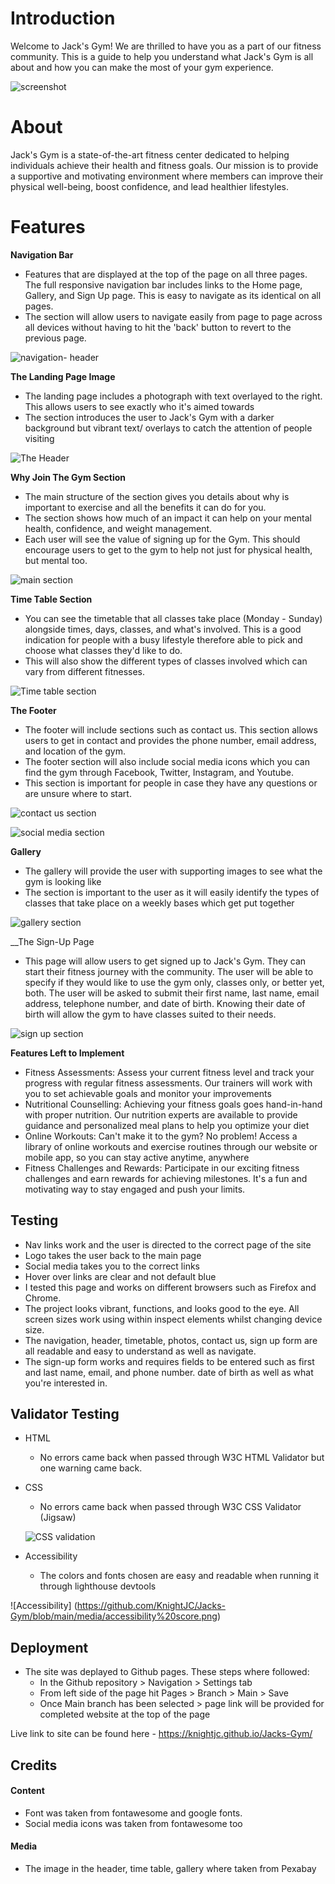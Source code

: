 # Introduction

Welcome to Jack's Gym! We are thrilled to have you as a part of our fitness community. This is a guide to help you understand what Jack's Gym is all about and how you can make the most of your gym experience.

![screenshot](https://github.com/KnightJC/Jacks-Gym/assets/123365090/5b112d28-d2b1-4cbf-b231-fa89a3e34e42)



# About

Jack's Gym is a state-of-the-art fitness center dedicated to helping individuals achieve their health and fitness goals. Our mission is to provide a supportive and motivating environment where members can improve their physical well-being, boost confidence, and lead healthier lifestyles.


# Features



__Navigation Bar__

- Features that are displayed at the top of the page on all three pages. The full responsive navigation bar includes links to the Home page, Gallery, and Sign Up page. This is easy to navigate as its identical on all pages.
- The section will allow users to navigate easily from page to page across all devices without having to hit the 'back' button to revert to the previous page.

![navigation- header](https://github.com/KnightJC/Jacks-Gym/assets/123365090/dea8609f-d3f8-4dd1-9347-bda377bb7ad4)




__The Landing Page Image__

- The landing page includes a photograph with text overlayed to the right. This allows users to see exactly who it's aimed towards
- The section introduces the user to Jack's Gym with a darker background but vibrant text/ overlays to catch the attention of people visiting

![The Header](https://github.com/KnightJC/Jacks-Gym/assets/123365090/dbcffd59-0cc8-4e0b-9d8e-6cb4bbd36fc6)






__Why Join The Gym Section__

- The main structure of the section gives you details about why is important to exercise and all the benefits it can do for you. 
- The section shows how much of an impact it can help on your mental health, confidence, and weight management.
- Each user will see the value of signing up for the Gym. This should encourage users to get to the gym to help not just for physical health, but mental too.

![main section](https://github.com/KnightJC/Jacks-Gym/assets/123365090/396a1329-1e3f-4ccb-91a9-021912b87c7d)




__Time Table Section__

- You can see the timetable that all classes take place (Monday - Sunday) alongside times, days, classes, and what's involved. This is a good indication for people with a busy lifestyle therefore able to pick and choose what classes they'd like to do. 
- This will also show the different types of classes involved which can vary from different fitnesses. 

![Time table section](https://github.com/KnightJC/Jacks-Gym/assets/123365090/8648e2df-b97d-45e1-888a-0729e022c1da)


__The Footer__

- The footer will include sections such as contact us. This section allows users to get in contact and provides the phone number, email address, and location of the gym.
- The footer section will also include social media icons which you can find the gym through Facebook, Twitter, Instagram, and Youtube.
- This section is important for people in case they have any questions or are unsure where to start.

![contact us section](https://github.com/KnightJC/Jacks-Gym/assets/123365090/cab980e5-a301-49cb-859c-9c4a87cd1cd4)

![social media section](https://github.com/KnightJC/Jacks-Gym/assets/123365090/144da6bf-c129-4562-9454-e94f75a0fa17)





__Gallery__

- The gallery will provide the user with supporting images to see what the gym is looking like
- The section is important to the user as it will easily identify the types of classes that take place on a weekly bases which get put together

![gallery section](https://github.com/KnightJC/Jacks-Gym/assets/123365090/be39c560-e813-461e-bbfa-5366d133829d)



__The Sign-Up Page

- This page will allow users to get signed up to Jack's Gym. They can start their fitness journey with the community. The user will be able to specify if they would like to use the gym only, classes only, or better yet, both. The user will be asked to submit their first name, last name, email address, telephone number, and date of birth. Knowing their date of birth will allow the gym to have classes suited to their needs.


![sign up section](https://github.com/KnightJC/Jacks-Gym/assets/123365090/64ab8a69-fe8a-4e56-b52e-38d4ebdc6f42)


__Features Left to Implement__

- Fitness Assessments: Assess your current fitness level and track your progress with regular fitness assessments. Our trainers will work with you to set achievable goals and monitor your improvements
- Nutritional Counselling: Achieving your fitness goals goes hand-in-hand with proper nutrition. Our nutrition experts are available to provide guidance and personalized meal plans to help you optimize your diet
- Online Workouts: Can't make it to the gym? No problem! Access a library of online workouts and exercise routines through our website or mobile app, so you can stay active anytime, anywhere
- Fitness Challenges and Rewards: Participate in our exciting fitness challenges and earn rewards for achieving milestones. It's a fun and motivating way to stay engaged and push your limits.


## Testing

- Nav links work and the user is directed to the correct page of the site
- Logo takes the user back to the main page
- Social media takes you to the correct links
- Hover over links are clear and not default blue
- I tested this page and works on different browsers such as Firefox and Chrome.
- The project looks vibrant, functions, and looks good to the eye. All screen sizes work using within inspect elements whilst changing device size.
- The navigation, header, timetable, photos, contact us, sign up form are all readable and easy to understand as well as navigate.
- The sign-up form works and requires fields to be entered such as first and last name, email, and phone number. date of birth as well as what you're interested in.


## Validator Testing

- HTML 
  - No errors came back when passed through W3C HTML Validator but one warning came back.

- CSS
  - No errors came back when passed through W3C CSS Validator (Jigsaw)
  
  ![CSS validation](https://github.com/KnightJC/Jacks-Gym/assets/123365090/515b17fa-a82d-4691-95db-10c1438ce25c)

 
 
- Accessibility
  - The colors and fonts chosen are easy and readable when running it through lighthouse devtools
  
 ![Accessibility] (https://github.com/KnightJC/Jacks-Gym/blob/main/media/accessibility%20score.png)


## Deployment

- The site was deplayed to Github pages. These steps where followed:
  - In the Github repository > Navigation > Settings tab
  - From left side of the page hit Pages > Branch > Main > Save
  - Once Main branch has been selected > page link will be provided for completed website at the top of the page
  
 Live link to site can be found here - https://knightjc.github.io/Jacks-Gym/

## Credits

#### Content

- Font was taken from fontawesome and google fonts.
- Social media icons was taken from fontawesome too

#### Media

- The image in the header, time table, gallery where taken from Pexabay



